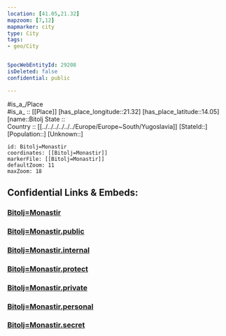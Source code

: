 ```yaml
---
location: [41.05,21.32] 
mapzoom: [7,12] 
mapmarker: city 
type: City
tags:
- geo/City


SpocWebEntityId: 29208
isDeleted: false
confidential: public

---
```

#is_a_/Place  
#is_a_ :: [[Place]] 
[has_place_longitude::21.32] 
[has_place_latitude::14.05] 
[name::Bitolj
State ::  
Country :: [[../../../../../../Europe/Europe~South/Yugoslavia]] 
[StateId::] 
[Population::] 
[Unknown::] 


```leaflet
id: Bitolj=Monastir
coordinates: [[Bitolj=Monastir]] 
markerFile: [[Bitolj=Monastir]] 
defaultZoom: 11 
maxZoom: 18
```


## Confidential Links & Embeds: 

### [Bitolj=Monastir](/_Standards/Earth/Continent/Europe/Europe~South/Macedonia~North/City/Bitolj=Monastir.md) 

### [Bitolj=Monastir.public](/_public/Earth/Continent/Europe/Europe~South/Macedonia~North/City/Bitolj=Monastir.public.md) 

### [Bitolj=Monastir.internal](/_internal/Earth/Continent/Europe/Europe~South/Macedonia~North/City/Bitolj=Monastir.internal.md) 

### [Bitolj=Monastir.protect](/_protect/Earth/Continent/Europe/Europe~South/Macedonia~North/City/Bitolj=Monastir.protect.md) 

### [Bitolj=Monastir.private](/_private/Earth/Continent/Europe/Europe~South/Macedonia~North/City/Bitolj=Monastir.private.md) 

### [Bitolj=Monastir.personal](/_personal/Earth/Continent/Europe/Europe~South/Macedonia~North/City/Bitolj=Monastir.personal.md) 

### [Bitolj=Monastir.secret](/_secret/Earth/Continent/Europe/Europe~South/Macedonia~North/City/Bitolj=Monastir.secret.md)

